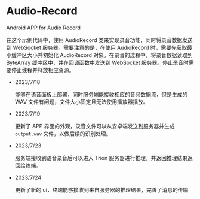 # Audio-Record
Android APP for Audio Record

在这个示例代码中，使用 AudioRecord 类来实现录音功能，同时将录音数据发送到 WebSocket 服务器。需要注意的是，在使用 AudioRecord 时，需要先获取最小缓冲区大小并初始化 AudioRecord 对象。在录音的过程中，将录音数据读取到 ByteArray 缓冲区中，并在回调函数中发送到 WebSocket 服务器。停止录音时需要停止线程并释放相应资源。

- 2023/7/18
  
  能够在语音面板上部署，同时服务端能接收相应的音频数据流，但是生成的 WAV 文件有问题，文件大小固定且无法使用播放器播放。
  
- 2023/7/19
  
  更新了 APP 界面的外观，录音文件可以从安卓端发送到服务器并生成 `output.wav` 文件，以做后续的识别处理。
  
- 2023/7/23
  
  服务端接收到语音录音后可以进入 Trion 服务器进行推理，并返回推理结果返回给终端。

- 2023/7/24

  更新了新的 ui，终端能够接收到来自服务器的推理结果，完善了消息的传输